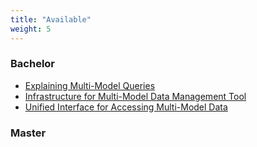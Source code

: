 ```yaml
---
title: "Available"
weight: 5
---
```


### Bachelor

- [Explaining Multi-Model Queries](mm-explain.md)
- [Infrastructure for Multi-Model Data Management Tool](mm-users.md)
- [Unified Interface for Accessing Multi-Model Data](mm-accessor.md)

### Master